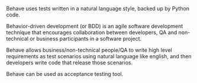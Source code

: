 Behave uses tests written in a natural language style, backed up by Python code.

Behavior-driven development (or BDD) is an agile software development technique that encourages collaboration between developers, QA and non-technical or business participants in a software project.

Behave allows business/non-technical people/QA to write high level requirements as test scenarios using natural language like english, and then developers write code that release those scenarios.

Behave can be used as acceptance testing tool.
